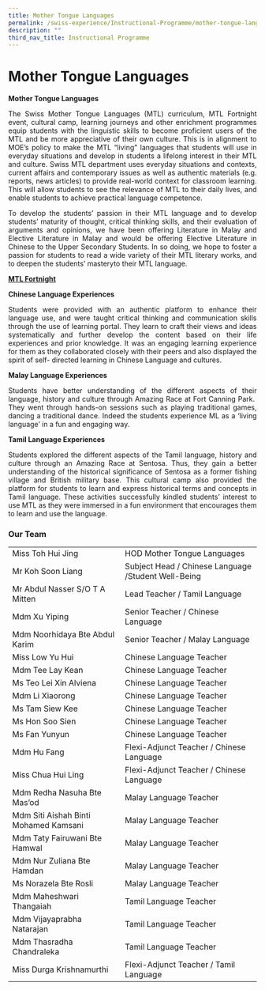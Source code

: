 ```yaml
---
title: Mother Tongue Languages
permalink: /swiss-experience/Instructional-Programme/mother-tongue-languages/
description: ""
third_nav_title: Instructional Programme
---
```

# Mother Tongue Languages

**Mother Tongue Languages**

<p style="text-align: justify;">The Swiss Mother Tongue Languages (MTL) curriculum, MTL Fortnight event, cultural camp, learning journeys and other enrichment programmes equip students with the linguistic skills to become proficient users of the MTL and be more appreciative of their own culture. This is in alignment to MOE’s policy to make the MTL “living” languages that students will use in everyday situations and develop in students a lifelong interest in their MTL and culture. Swiss MTL department uses everyday situations and contexts, current affairs and contemporary issues as well as authentic materials (e.g. reports, news articles) to provide real-world context for classroom learning. This will allow students to see the relevance of MTL to their daily lives, and enable students to achieve practical language competence.</p>

<p style="text-align: justify;">To develop the students’ passion in their MTL language and to develop students’ maturity of thought, critical thinking skills, and their evaluation of arguments and opinions, we have been offering Literature in Malay and Elective Literature in Malay and would be offering Elective Literature in Chinese to the Upper Secondary Students. In so doing, we hope to foster a passion for students to read a wide variety of their MTL literary works, and to deepen the students’ masteryto their MTL language.</p>

<b><u>MTL Fortnight</u></b>

**Chinese Language Experiences**

<p style="text-align: justify;">Students were provided with an authentic platform to enhance their language use, and were taught critical thinking and communication skills through the use of learning portal. They learn to craft their views and ideas systematically and further develop the content based on their life experiences and prior knowledge. It was an engaging learning experience for them as they collaborated closely with their peers and also displayed the spirit of self- directed learning in Chinese Language and cultures.</p>

**Malay Language Experiences**

<p style="text-align: justify;">Students have better understanding of the different aspects of their language, history and culture through Amazing Race at Fort Canning Park.  They went through hands-on sessions such as playing traditional games, dancing a traditional dance. Indeed the students experience ML as a ‘living language’ in a fun and engaging way.</p>

**Tamil Language Experiences**

<p style="text-align: justify;">Students explored the different aspects of the Tamil language, history and culture through an Amazing Race at Sentosa. Thus, they gain a better understanding of the historical significance of Sentosa as a former fishing village and British military base. This cultural camp also provided the platform for students to learn and express historical terms and concepts in Tamil language. These activities successfully kindled students’ interest to use MTL as they were immersed in a fun environment that encourages them to learn and use the language.</p>

### Our Team

|                                       |                                                     |
|---------------------------------------|-----------------------------------------------------|
| Miss Toh Hui Jing                     | HOD Mother Tongue Languages                         |
| Mr Koh Soon Liang                     | Subject Head / Chinese Language /Student Well-Being |
| Mr Abdul Nasser S/O T A Mitten        | Lead Teacher / Tamil Language                       |
| Mdm Xu Yiping                         | Senior Teacher / Chinese Language                   |
| Mdm Noorhidaya Bte Abdul Karim        | Senior Teacher / Malay Language                     |
| Miss Low Yu Hui                       | Chinese Language Teacher                            |
| Mdm Tee Lay Kean                      | Chinese Language Teacher                            |
| Ms Teo Lei Xin Alviena                | Chinese Language Teacher                            |
| Mdm Li Xiaorong                       | Chinese Language Teacher                            |
| Ms Tam Siew Kee                       | Chinese Language Teacher                            |
| Ms Hon Soo Sien                       | Chinese Language Teacher                            |
| Ms Fan Yunyun                         | Chinese Language Teacher                            |
| Mdm Hu Fang                           | Flexi-Adjunct Teacher / Chinese Language            |
| Miss Chua Hui Ling                    | Flexi-Adjunct Teacher / Chinese Language            |
| Mdm Redha Nasuha Bte Mas’od           | Malay Language Teacher                              |
| Mdm Siti Aishah Binti Mohamed Kamsani | Malay Language Teacher                              |
| Mdm Taty Fairuwani Bte Hamwal         | Malay Language Teacher                              |
| Mdm Nur Zuliana Bte Hamdan            | Malay Language Teacher                              |
| Ms Norazela Bte Rosli                 | Malay Language Teacher                              |
| Mdm Maheshwari Thangaiah              | Tamil Language Teacher                              |
| Mdm Vijayaprabha Natarajan            | Tamil Language Teacher                              |
| Mdm Thasradha Chandraleka             | Tamil Language Teacher                              |
| Miss Durga Krishnamurthi              | Flexi-Adjunct Teacher / Tamil Language              |